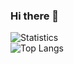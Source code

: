 ### Hi there 👋

<!--
**RezaRahemtola/RezaRahemtola** is a ✨ _special_ ✨ repository because its `README.md` (this file) appears on your GitHub profile.

Here are some ideas to get you started:

- 🔭 I’m currently working on ...
- 🌱 I’m currently learning ...
- 👯 I’m looking to collaborate on ...
- 🤔 I’m looking for help with ...
- 💬 Ask me about ...
- 📫 How to reach me: ...
- 😄 Pronouns: ...
- ⚡ Fun fact: ...
-->

![Statistics](https://github-readme-stats.vercel.app/api?username=RezaRahemtola&show_icons=true&theme=radical)  
![Top Langs](https://github-readme-stats.vercel.app/api/top-langs/?username=RezaRahemtola&theme=radical&layout=compact)
